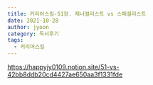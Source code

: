 ```yaml
---
title: 커리어스킬-51장. 제너럴리스트 vs 스페셜리스트
date: 2021-10-28
author: jyoon
category: 독서후기
tags:
  - 커리어스킬
---
```


<https://happyjy0109.notion.site/51-vs-42bb8ddb20cd4427ae650aa3f1331fde>

